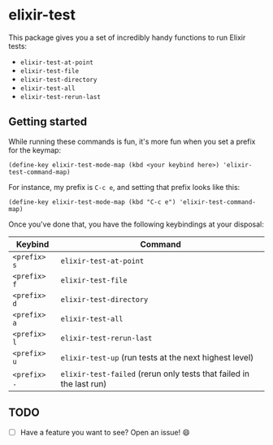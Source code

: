 # elixir-test

This package gives you a set of incredibly handy functions to run Elixir tests:

- `elixir-test-at-point`
- `elixir-test-file`
- `elixir-test-directory`
- `elixir-test-all`
- `elixir-test-rerun-last`

## Getting started

While running these commands is fun, it's more fun when you set a prefix for the keymap:

```
(define-key elixir-test-mode-map (kbd <your keybind here>) 'elixir-test-command-map)
```

For instance, my prefix is `C-c e`, and setting that prefix looks like this:

```
(define-key elixir-test-mode-map (kbd "C-c e") 'elixir-test-command-map)
```

Once you've done that, you have the following keybindings at your disposal:

| Keybind      | Command                                                             |
|--------------|---------------------------------------------------------------------|
| `<prefix> s` | `elixir-test-at-point`                                              |
| `<prefix> f` | `elixir-test-file`                                                  |
| `<prefix> d` | `elixir-test-directory`                                             |
| `<prefix> a` | `elixir-test-all`                                                   |
| `<prefix> l` | `elixir-test-rerun-last`                                            |
| `<prefix> u` | `elixir-test-up` (run tests at the next highest level)              |
| `<prefix> .` | `elixir-test-failed` (rerun only tests that failed in the last run) |

## TODO

- [ ] Have a feature you want to see? Open an issue! :smile:
